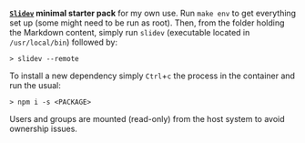 **[`Slidev`](https://sli.dev/) minimal starter pack** for my own use. Run `make env` to
get everything set up (some might need to be run as root). Then, from the folder holding
the Markdown content, simply run `slidev` (executable located in `/usr/local/bin`)
followed by:

```shell
> slidev --remote
```

To install a new dependency simply `Ctrl`+`c` the process in the container and run the
usual:

```shell
> npm i -s <PACKAGE>
```

Users and groups are mounted (read-only) from the host system to avoid ownership issues.
